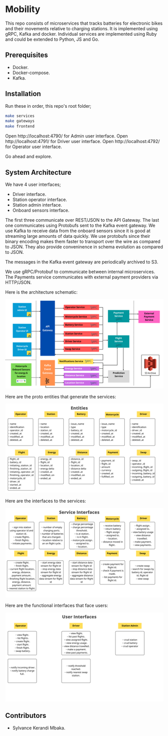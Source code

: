 # Mobility

This repo consists of microservices that tracks batteries for electronic bikes
and their movements relative to charging stations.
It is implemented using gRPC, Kafka and docker. Individual services are
implemented using Ruby and could be extended to Python, JS and Go.

## Prerequisites

- Docker.
- Docker-compose.
- Kafka.

## Installation

Run these in order, this repo's root folder;

```sh
make services
make gateways
make frontend
```

Open http://localhost:4790/ for Admin user interface.
Open http://localhost:4791/ for Driver user interface.
Open http://localhost:4792/ for Operator user interface.

Go ahead and explore.

## System Architecture

We have 4 user interfaces;

- Driver interface.
- Station operator interface.
- Station admin interface.
- Onboard sensors interface.

The first three communicate over REST/JSON to the API Gateway.
The last one communicates using Protobufs sent to the Kafka event gateway.
We use Kafka to receive data from the onboard sensors since it is good at
streaming large amounts of data quickly. We use protobufs since their
binary encoding makes them faster to transport over the
wire as compared to JSON. They also provide conveninence in schema evolution
as compared to JSON.

The messages in the Kafka event gateway are periodically archived to S3.

We use gRPC/Protobuf to communicate between internal microservices.
The Payments service communicates with external payment providers via HTTP/JSON.

Here is the architecture schematic:

![architecture](https://github.com/Sylvance/mobility/blob/main/design/1.png?raw=true)

Here are the proto entities that generate the services:

![entities](https://github.com/Sylvance/mobility/blob/main/design/2.png?raw=true)

Here are the interfaces to the services:

![service interfaces](https://github.com/Sylvance/mobility/blob/main/design/3.png?raw=true)

Here are the functional interfaces that face users:

![user interfaces](https://github.com/Sylvance/mobility/blob/main/design/4.png?raw=true)

## Contributors

- Sylvance Kerandi Mbaka.
